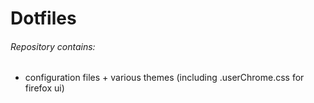 # Dotfiles

###### Repository contains:
+ configuration files + various themes (including .userChrome.css for firefox ui)
